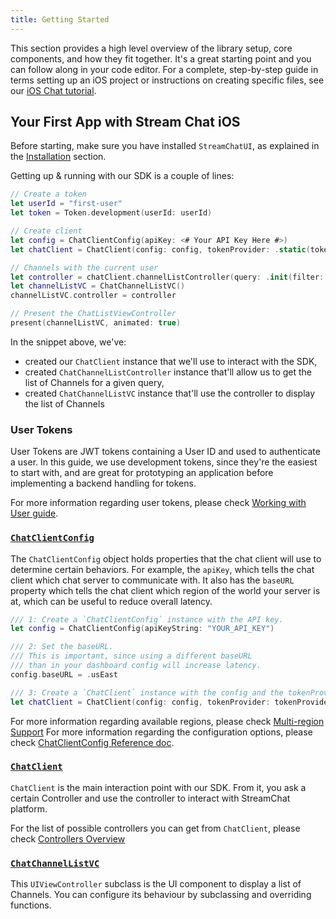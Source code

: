 ```yaml
---
title: Getting Started
---
```


This section provides a high level overview of the library setup, core components, and how they fit together. It's a great starting point and you can follow along in your code editor. For a complete, step-by-step guide in terms setting up an iOS project or instructions on creating specific files, see our [iOS Chat tutorial](/tutorials/ios-chat/).

## Your First App with Stream Chat iOS

Before starting, make sure you have installed `StreamChatUI`, as explained in the [Installation](../#installation) section.

Getting up & running with our SDK is a couple of lines:

```swift
// Create a token
let userId = "first-user"
let token = Token.development(userId: userId)

// Create client
let config = ChatClientConfig(apiKey: <# Your API Key Here #>)
let chatClient = ChatClient(config: config, tokenProvider: .static(token))

// Channels with the current user
let controller = chatClient.channelListController(query: .init(filter: .containMembers(userIds: [userId])))
let channelListVC = ChatChannelListVC()
channelListVC.controller = controller

// Present the ChatListViewController
present(channelListVC, animated: true)
```

In the snippet above, we've:
* created our `ChatClient` instance that we'll use to interact with the SDK,
* created `ChatChannelListController` instance that'll allow us to get the list of Channels for a given query,
* created `ChatChannelListVC` instance that'll use the controller to display the list of Channels

### User Tokens

User Tokens are JWT tokens containing a User ID and used to authenticate a user. In this guide, we use development tokens, since they're the easiest to start with, and are great for prototyping an application before implementing a backend handling for tokens.

For more information regarding user tokens, please check [Working with User guide](../../guides/working-with-user#user-ids--tokens).

### [`ChatClientConfig`](../../reference-docs/sources/stream-chat/config/chat-client-config)

The `ChatClientConfig` object holds properties that the chat client will use to determine certain behaviors. For example, the `apiKey`, which tells the chat client which chat server to communicate with. It also has the `baseURL` property which tells the chat client which region of the world your server is at, which can be useful to reduce overall latency.

```swift
/// 1: Create a `ChatClientConfig` instance with the API key.
let config = ChatClientConfig(apiKeyString: "YOUR_API_KEY")

/// 2: Set the baseURL.
/// This is important, since using a different baseURL 
/// than in your dashboard config will increase latency.
config.baseURL = .usEast

/// 3: Create a `ChatClient` instance with the config and the tokenProvider.
let chatClient = ChatClient(config: config, tokenProvider: tokenProvider)
```

For more information regarding available regions, please check [Multi-region Support](https://getstream.io/chat/docs/ios-swift/multi_region/?language=swift)
For more information regarding the configuration options, please check [ChatClientConfig Reference doc](../../reference-docs/sources/stream-chat/config/chat-client-config).

### [`ChatClient`](../../reference-docs/sources/stream-chat/config/chat-client)

`ChatClient` is the main interaction point with our SDK. From it, you ask a certain Controller and use the controller to interact with StreamChat platform.

For the list of possible controllers you can get from `ChatClient`, please check [Controllers Overview](../../controllers/controllers-overview)

### [`ChatChannelListVC`](../../reference-docs/sources/stream-chat-ui/chat-channel-list/chat-channel-list-vc)

This `UIViewController` subclass is the UI component to display a list of Channels. You can configure its behaviour by subclassing and overriding functions.
